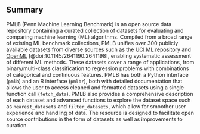 ## Summary

PMLB (Penn Machine Learning Benchmark) is an open source data repository containing a curated collection of datasets for evaluating and comparing machine learning (ML) algorithms.
Compiled from a broad range of existing ML benchmark collections, PMLB unifies over 300 publicly available datasets from diverse sources such as the [UCI ML repository](http://archive.ics.uci.edu/ml) and [OpenML](www.openml.org) [@doi:10.1145/2641190.2641198], enabling systematic assessment of different ML methods.
These datasets cover a range of applications, from binary/multi-class classification to regression problems with combinations of categorical and continuous features.
PMLB has both a Python interface (`pmlb`) and an R interface (`pmlbr`), both with detailed documentation that allows the user to access cleaned and formatted datasets using a single function call (`fetch_data`).
PMLB also provides a comprehensive description of each dataset and advanced functions to explore the dataset space such as `nearest_datasets` and `filter_datasets`, which allow for smoother user experience and handling of data.
The resource is designed to facilitate open source contributions in the form of datasets as well as improvements to curation.
